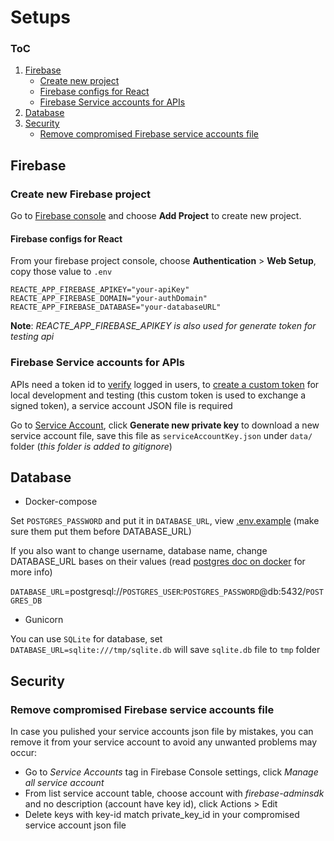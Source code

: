 # Setups

### ToC
1. [Firebase](#firebase)
    - [Create new project](#create-new-firebase-project)
    - [Firebase configs for React](#firebase-configs-for-react)
    - [Firebase Service accounts for APIs](#firebase-service-accounts-for-apis)
2. [Database](#database)
3. [Security](#security)
    - [Remove compromised Firebase service accounts file](#remove-compromised-firebase-service-accounts-file)

## Firebase
### Create new Firebase project
Go to [Firebase console](https://console.firebase.google.com/) and choose **Add Project** to create new project.

#### Firebase configs for React
From your firebase project console, choose **Authentication** > **Web Setup**, copy those value to `.env`
```
REACTE_APP_FIREBASE_APIKEY="your-apiKey"
REACTE_APP_FIREBASE_DOMAIN="your-authDomain"
REACTE_APP_FIREBASE_DATABASE="your-databaseURL"
```
**Note**: *REACTE_APP_FIREBASE_APIKEY is also used for generate token for testing api*

### Firebase Service accounts for APIs
APIs need a token id to [verify](https://firebase.google.com/docs/auth/admin/verify-id-tokens) logged in users, to [create a custom token](https://firebase.google.com/docs/auth/admin/create-custom-tokens) for local development and testing (this custom token is used to exchange a signed token), a service account JSON file is required

Go to [Service Account](https://console.firebase.google.com/project/_/settings/serviceaccounts/adminsdk), click **Generate new private key** to download a new service account file, save this file as `serviceAccountKey.json` under `data/` folder (*this folder is added to gitignore*)

## Database
- Docker-compose

Set `POSTGRES_PASSWORD` and put it in `DATABASE_URL`, view [.env.example](.env.example) (make sure them put them before DATABASE_URL)

If you also want to change username, database name, change DATABASE_URL bases on their values (read [postgres doc on docker](https://hub.docker.com/_/postgres) for more info)

`DATABASE_URL`=postgresql://`POSTGRES_USER`:`POSTGRES_PASSWORD`@db:5432/`POSTGRES_DB`

- Gunicorn

You can use `SQLite` for database, set `DATABASE_URL=sqlite:///tmp/sqlite.db` will save `sqlite.db` file to `tmp` folder

## Security
### Remove compromised Firebase service accounts file
In case you pulished your service accounts json file by mistakes, you can remove it from your service account to avoid any unwanted problems may occur:
- Go to *Service Accounts* tag in Firebase Console settings, click *Manage all service account*
- From list service account table, choose account with *firebase-adminsdk* and no description (account have key id), click Actions > Edit
- Delete keys with key-id match private_key_id in your compromised service account json file
